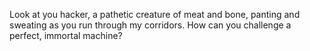 Look at you hacker, a pathetic creature of meat and bone, panting and sweating as you run through my corridors. How can you challenge a perfect, immortal machine?
